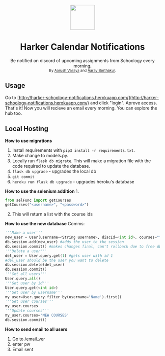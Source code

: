 <p align="center"><img src="https://p11cdn4static.sharpschool.com/UserFiles/Servers/Server_141067/Image/sgy%20logo%20resized.png" width="80" legnth="80"></p>
<h1 align="center">Harker Calendar Notifications</h1>
  <p align="center">Be notified on discord of upcoming assignments from Schoology every morning.<br>
  <sub>By <a href="https://github.com/goombamaui">Aarush Vailaya</a> and <a href="http://github.com/gadhagod">Aarav Borthakur</a>.</sub></p>
  
## Usage
Go to [http://harker-schoology-notifications.herokuapp.com/](http://harker-schoology-notifications.herokuapp.com/) and click "login". Aprove access. That's it! Now you will recieve an email every morning. You can explore the hub too.
  
## Local Hosting
  
**How to use migrations**
1. Install requirements with `pip3 install -r requirements.txt`.
1. Make change to models.py.
2. Locally run `flask db migrate`.
  This will make a migration file with the code required to update the database.
3. `flask db upgrade` - upgrades the local db
4. `git commit`
5. `heroku run flask db upgrade` - upgrades heroku's database

**How to use the selenium addition**
1. 
```python
from selFunc import getCourses
getCourses("<username>", "<password>")
```
2. This will return a list with the course ids

**How to use the new database**
Comms:
```python
'''Make a user'''
new_user = User(username=<String username>, discId=<int id>, courses="")
db.session.add(new_user) #adds the user to the session
db.session.commit() #makes changes final, can't rollback due to free db
'''Delete a user'''
del_user = User.query.get(1) #gets user with id 1
#del_user should be the user you want to delete
db.session.delete(del_user)
db.session.commit()
'''Get all users'''
User.query.all()
'''Get user by id'''
User.query.get(<int id>)
'''Get user by username'''
my_user=User.query.filter_by(username='Name').first()
'''Get user courses'''
my_user.courses
'''Update courses'''
my_user.courses='NEW COURSES'
db.session.commit()
```
**How to send email to all users**
1. Go to /email_ver
2. enter pw
3. Email sent
